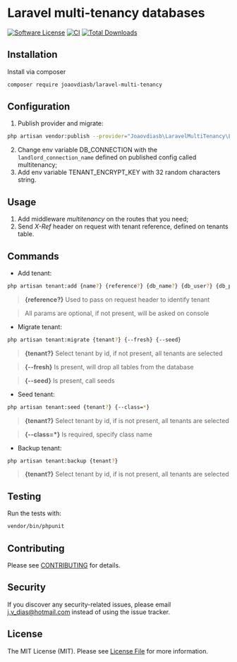 # Laravel multi-tenancy databases

[![Software License](https://img.shields.io/badge/license-MIT-brightgreen.svg?style=flat-square)](LICENSE.md)
[![CI](https://github.com/joaovdiasb/laravel-multi-tenancy/actions/workflows/run_tests.yml/badge.svg)]()
[![Total Downloads](https://img.shields.io/packagist/dt/joaovdiasb/laravel-multi-tenancy.svg?style=flat-square)](https://packagist.org/packages/joaovdiasb/laravel-multi-tenancy)


## Installation

Install via composer
```bash
composer require joaovdiasb/laravel-multi-tenancy
```


## Configuration

1. Publish provider and migrate:
```bash
php artisan vendor:publish --provider="Joaovdiasb\LaravelMultiTenancy\LaravelMultiTenancyServiceProvider" && php artisan migrate --path=./database/migrations/tenant
```
2. Change env variable DB_CONNECTION with the `landlord_connection_name` defined on published config called multitenancy;
3. Add env variable TENANT_ENCRYPT_KEY with 32 random characters string.


## Usage

1. Add middleware *multitenancy* on the routes that you need;
2. Send *X-Ref* header on request with tenant reference, defined on tenants table.


## Commands

- Add tenant:
```bash
php artisan tenant:add {name?} {reference?} {db_name?} {db_user?} {db_password?} {db_host?} {db_port?}
```
> **{reference?}** Used to pass on request header to identify tenant

> All params are optional, if not present, will be asked on console

- Migrate tenant:
```bash
php artisan tenant:migrate {tenant?} {--fresh} {--seed}
```
> **{tenant?}** Select tenant by id, if not present, all tenants are selected

> **{--fresh}** Is present, will drop all tables from the database

> **{--seed}** Is present, call seeds

- Seed tenant:
```bash
php artisan tenant:seed {tenant?} {--class=*}
```
> **{tenant?}** Select tenant by id, if is not present, all tenants are selected

> **{--class=*}** Is required, specify class name

- Backup tenant:
```bash
php artisan tenant:backup {tenant?}
```
> **{tenant?}** Select tenant by id, if is not present, all tenants are selected


## Testing

Run the tests with:

```bash
vendor/bin/phpunit
```


## Contributing

Please see [CONTRIBUTING](CONTRIBUTING.md) for details.


## Security

If you discover any security-related issues, please email j.v_dias@hotmail.com instead of using the issue tracker.


## License

The MIT License (MIT). Please see [License File](/LICENSE.md) for more information.